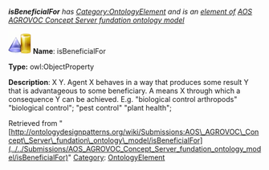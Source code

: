 ___isBeneficialFor__ has [Category:OntologyElement](../../Category/OntologyElement "Category:OntologyElement") and is an [element of](../../Property/ElementOf "Property:ElementOf") [AOS AGROVOC Concept Server fundation ontology model](../../Submissions/AOS_AGROVOC_Concept_Server_fundation_ontology_model "Submissions:AOS AGROVOC Concept Server fundation ontology model")_


  




[![ObjectProperty](../../images/thumb/c/c3/ObjectProperty.gif/45px-ObjectProperty.gif)](../../Image/ObjectProperty.gif "ObjectProperty")
__Name__: isBeneficialFor 


__Type:__ owl:ObjectProperty 


__Description__: X <is beneficial for> Y. Agent X behaves in a way that produces some result Y that is advantageous to some beneficiary. A means X through which a consequence Y can be achieved. E.g. "biological control arthropods" <is beneficial for> "biological control"; "pest control" <is beneficial for> "plant health"; 





Retrieved from "[http://ontologydesignpatterns.org/wiki/Submissions:AOS\_AGROVOC\_Concept\_Server\_fundation\_ontology\_model/isBeneficialFor](../../Submissions/AOS_AGROVOC_Concept_Server_fundation_ontology_model/isBeneficialFor)"
 [Category](http://ontologydesignpatterns.org/wiki/Special:Categories "Special:Categories"): [OntologyElement](../../Category/OntologyElement "Category:OntologyElement")
